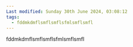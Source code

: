 ```yaml
---
Last modified: Sunday 30th June 2024, 03:08:12 
tags:
  - fddmkdmflsmflsmflsfmlsmflsmfl
---
```


fddmkdmflsmflsmflsfmlsmflsmfl